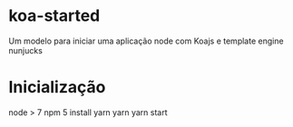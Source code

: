# koa-started
Um modelo para iniciar uma aplicação node com Koajs e template engine nunjucks
# Inicialização
node > 7
npm 5
install yarn
yarn
yarn start
